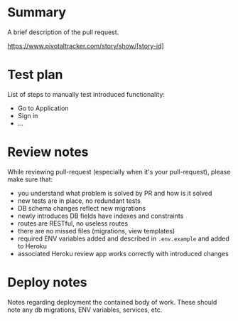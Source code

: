 # Summary

A brief description of the pull request.

https://www.pivotaltracker.com/story/show/[story-id]

# Test plan

List of steps to manually test introduced functionality:

* Go to Application
* Sign in
* ...

# Review notes

While reviewing pull-request (especially when it's your pull-request),
please make sure that:

- you understand what problem is solved by PR and how is it solved
- new tests are in place, no redundant tests
- DB schema changes reflect new migrations
- newly introduces DB fields have indexes and constraints
- routes are RESTful, no useless routes
- there are no missed files (migrations, view templates)
- required ENV variables added and described in `.env.example` and added to Heroku
- associated Heroku review app works correctly with introduced changes

# Deploy notes

Notes regarding deployment the contained body of work.
These should note any db migrations, ENV variables, services, etc.
